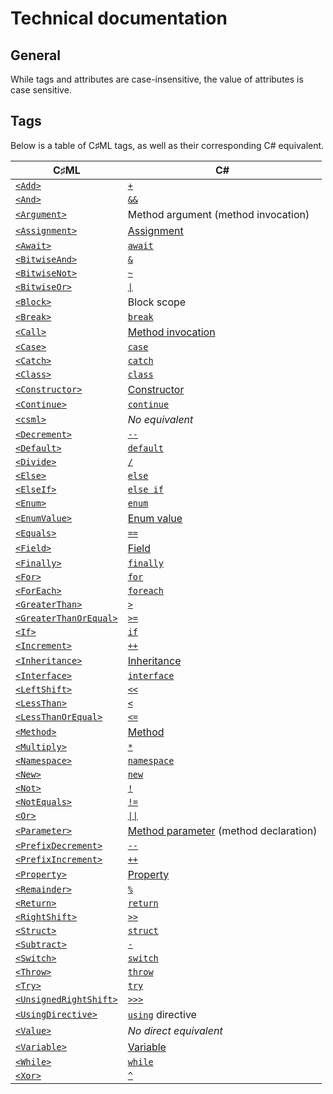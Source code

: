# Technical documentation

## General

While tags and attributes are case-insensitive, the value of attributes is case sensitive.

## Tags

Below is a table of C♯ML tags, as well as their corresponding C# equivalent.

| C♯ML | C# |
|---|---|
| [`<Add>`](./tags/add.md) | [`+`](https://learn.microsoft.com/en-us/dotnet/csharp/language-reference/operators/arithmetic-operators#addition-operator-) |
| [`<And>`](./tags/and.md) | [`&&`](https://learn.microsoft.com/en-us/dotnet/csharp/language-reference/operators/boolean-logical-operators#conditional-logical-and-operator-) |
| [`<Argument>`](./tags/argument.md) | Method argument (method invocation) |
| [`<Assignment>`](./tags/assignment.md) | [Assignment](https://learn.microsoft.com/en-us/dotnet/csharp/language-reference/operators/assignment-operator) |
| [`<Await>`](./tags/await.md) | [`await`](https://learn.microsoft.com/en-us/dotnet/csharp/language-reference/operators/await) |
| [`<BitwiseAnd>`](./tags/bitwise-and.md) | [`&`](https://learn.microsoft.com/en-us/dotnet/csharp/language-reference/operators/bitwise-and-shift-operators#logical-and-operator-) |
| [`<BitwiseNot>`](./tags/bitwise-not.md) | [`~`](https://learn.microsoft.com/en-us/dotnet/csharp/language-reference/operators/bitwise-and-shift-operators#bitwise-complement-operator-) |
| [`<BitwiseOr>`](./tags/bitwise-or.md) | [`\|`](https://learn.microsoft.com/en-us/dotnet/csharp/language-reference/operators/bitwise-and-shift-operators#logical-or-operator-) |
| [`<Block>`](./tags/block.md) | Block scope |
| [`<Break>`](./tags/break.md) | [`break`](https://learn.microsoft.com/en-us/dotnet/csharp/language-reference/statements/jump-statements#the-break-statement) |
| [`<Call>`](./tags/call.md) | [Method invocation](https://learn.microsoft.com/en-us/dotnet/csharp/methods#method-invocation) |
| [`<Case>`](./tags/case.md) | [`case`](https://learn.microsoft.com/en-us/dotnet/csharp/language-reference/statements/selection-statements#the-switch-statement) |
| [`<Catch>`](./tags/catch.md) | [`catch`](https://learn.microsoft.com/en-us/dotnet/csharp/language-reference/statements/exception-handling-statements#the-try-catch-statement) |
| [`<Class>`](./tags/class.md) | [`class`](https://learn.microsoft.com/en-us/dotnet/csharp/fundamentals/types/classes) |
| [`<Constructor>`](./tags/constructor.md) | [Constructor](https://learn.microsoft.com/en-us/dotnet/csharp/programming-guide/classes-and-structs/constructors) |
| [`<Continue>`](./tags/continue.md) | [`continue`](https://learn.microsoft.com/en-us/dotnet/csharp/language-reference/statements/jump-statements#the-continue-statement) |
| [`<csml>`](./tags/csml.md) | *No equivalent* |
| [`<Decrement>`](./tags/decrement.md) | [`--`](https://learn.microsoft.com/en-us/dotnet/csharp/language-reference/operators/arithmetic-operators#decrement-operator---) |
| [`<Default>`](./tags/default.md) | [`default`](https://learn.microsoft.com/en-us/dotnet/csharp/language-reference/statements/selection-statements#the-switch-statement) |
| [`<Divide>`](./tags/divide.md) | [`/`](https://learn.microsoft.com/en-us/dotnet/csharp/language-reference/operators/arithmetic-operators#division-operator-) |
| [`<Else>`](./tags/else.md) | [`else`](https://learn.microsoft.com/en-us/dotnet/csharp/language-reference/statements/selection-statements#the-if-statement) |
| [`<ElseIf>`](./tags/else-if.md) | [`else if`](https://learn.microsoft.com/en-us/dotnet/csharp/language-reference/statements/selection-statements#the-if-statement) |
| [`<Enum>`](./tags/enum.md) | [`enum`](https://learn.microsoft.com/en-us/dotnet/csharp/language-reference/builtin-types/enum) |
| [`<EnumValue>`](./tags/enum-value.md) | [Enum value](https://learn.microsoft.com/en-us/dotnet/csharp/language-reference/builtin-types/enum) |
| [`<Equals>`](./tags/equals.md) | [`==`](https://learn.microsoft.com/en-us/dotnet/csharp/language-reference/operators/equality-operators#equality-operator-) |
| [`<Field>`](./tags/field.md) | [Field](https://learn.microsoft.com/en-us/dotnet/csharp/programming-guide/classes-and-structs/fields) |
| [`<Finally>`](./tags/finally.md) | [`finally`](https://learn.microsoft.com/en-us/dotnet/csharp/language-reference/statements/exception-handling-statements#the-try-finally-statement) |
| [`<For>`](./tags/for.md) | [`for`](https://learn.microsoft.com/en-us/dotnet/csharp/language-reference/statements/iteration-statements#the-for-statement) |
| [`<ForEach>`](./tags/for-each.md) | [`foreach`](https://learn.microsoft.com/en-us/dotnet/csharp/language-reference/statements/iteration-statements#the-foreach-statement) |
| [`<GreaterThan>`](./tags/greater-than.md) | [`>`](https://learn.microsoft.com/en-us/dotnet/csharp/language-reference/operators/comparison-operators#greater-than-operator-) |
| [`<GreaterThanOrEqual>`](./tags/greater-than-or-equal.md) | [`>=`](https://learn.microsoft.com/en-us/dotnet/csharp/language-reference/operators/comparison-operators#greater-than-or-equal-operator-) |
| [`<If>`](./tags/if.md) | [`if`](https://learn.microsoft.com/en-us/dotnet/csharp/language-reference/statements/selection-statements#the-if-statement) |
| [`<Increment>`](./tags/increment.md) | [`++`](https://learn.microsoft.com/en-us/dotnet/csharp/language-reference/operators/arithmetic-operators#increment-operator-) |
| [`<Inheritance>`](./tags/inheritance.md) | [Inheritance](https://learn.microsoft.com/en-us/dotnet/csharp/fundamentals/object-oriented/inheritance) |
| [`<Interface>`](./tags/interface.md) | [`interface`](https://learn.microsoft.com/en-us/dotnet/csharp/language-reference/keywords/interface) |
| [`<LeftShift>`](./tags/left-shift.md) | [`<<`](https://learn.microsoft.com/en-us/dotnet/csharp/language-reference/operators/bitwise-and-shift-operators#left-shift-operator-) |
| [`<LessThan>`](./tags/less-than.md) | [`<`](https://learn.microsoft.com/en-us/dotnet/csharp/language-reference/operators/comparison-operators#less-than-operator-) |
| [`<LessThanOrEqual>`](./tags/less-than-or-equal.md) | [`<=`](https://learn.microsoft.com/en-us/dotnet/csharp/language-reference/operators/comparison-operators#less-than-or-equal-operator-) |
| [`<Method>`](./tags/method.md) | [Method](https://learn.microsoft.com/en-us/dotnet/csharp/programming-guide/classes-and-structs/methods) |
| [`<Multiply>`](./tags/multiply.md) | [`*`](https://learn.microsoft.com/en-us/dotnet/csharp/language-reference/operators/arithmetic-operators#multiplication-operator-) |
| [`<Namespace>`](./tags/namespace.md) | [`namespace`](https://learn.microsoft.com/en-us/dotnet/csharp/fundamentals/types/namespaces) |
| [`<New>`](./tags/new.md) | [`new`](https://learn.microsoft.com/en-us/dotnet/csharp/language-reference/operators/new-operator) |
| [`<Not>`](./tags/not.md) | [`!`](https://learn.microsoft.com/en-us/dotnet/csharp/language-reference/operators/boolean-logical-operators#logical-negation-operator-) |
| [`<NotEquals>`](./tags/not-equals.md) | [`!=`](https://learn.microsoft.com/en-us/dotnet/csharp/language-reference/operators/equality-operators#inequality-operator-) |
| [`<Or>`](./tags/or.md) | [`\|\|`](https://learn.microsoft.com/en-us/dotnet/csharp/language-reference/operators/boolean-logical-operators#conditional-logical-or-operator-) |
| [`<Parameter>`](./tags/parameter.md) | [Method parameter](https://learn.microsoft.com/en-us/dotnet/csharp/language-reference/keywords/method-parameters) (method declaration) |
| [`<PrefixDecrement>`](./tags/prefix-decrement.md) | [`--`](https://learn.microsoft.com/en-us/dotnet/csharp/language-reference/operators/arithmetic-operators#decrement-operator---) |
| [`<PrefixIncrement>`](./tags/prefix-increment.md) | [`++`](https://learn.microsoft.com/en-us/dotnet/csharp/language-reference/operators/arithmetic-operators#increment-operator-) |
| [`<Property>`](./tags/property.md) | [Property](https://learn.microsoft.com/en-us/dotnet/csharp/programming-guide/classes-and-structs/properties) |
| [`<Remainder>`](./tags/remainder.md) | [`%`](https://learn.microsoft.com/en-us/dotnet/csharp/language-reference/operators/arithmetic-operators#remainder-operator-) |
| [`<Return>`](./tags/return.md) | [`return`](https://learn.microsoft.com/en-us/dotnet/csharp/language-reference/statements/jump-statements#the-return-statement) |
| [`<RightShift>`](./tags/right-shift.md) | [`>>`](https://learn.microsoft.com/en-us/dotnet/csharp/language-reference/operators/bitwise-and-shift-operators#right-shift-operator-) |
| [`<Struct>`](./tags/struct.md) | [`struct`](https://learn.microsoft.com/en-us/dotnet/csharp/language-reference/builtin-types/struct) |
| [`<Subtract>`](./tags/subtract.md) | [`-`](https://learn.microsoft.com/en-us/dotnet/csharp/language-reference/operators/arithmetic-operators#subtraction-operator--) |
| [`<Switch>`](./tags/switch.md) | [`switch`](https://learn.microsoft.com/en-us/dotnet/csharp/language-reference/statements/selection-statements#the-switch-statement) |
| [`<Throw>`](./tags/throw.md) | [`throw`](https://learn.microsoft.com/en-us/dotnet/csharp/language-reference/statements/exception-handling-statements#the-throw-statement) |
| [`<Try>`](./tags/try.md) | [`try`](https://learn.microsoft.com/en-us/dotnet/csharp/language-reference/statements/exception-handling-statements#the-try-statement) |
| [`<UnsignedRightShift>`](./tags/unsigned-right-shift.md) | [`>>>`](https://learn.microsoft.com/en-us/dotnet/csharp/language-reference/operators/bitwise-and-shift-operators#unsigned-right-shift-operator-) |
| [`<UsingDirective>`](./tags/using-directive.md) | [`using`](https://learn.microsoft.com/en-us/dotnet/csharp/language-reference/keywords/using-directive) directive |
| [`<Value>`](./tags/value.md) | *No direct equivalent* |
| [`<Variable>`](./tags/variable.md) | [Variable](https://learn.microsoft.com/en-us/dotnet/csharp/language-reference/language-specification/variables) |
| [`<While>`](./tags/while.md) | [`while`](https://learn.microsoft.com/en-us/dotnet/csharp/language-reference/statements/iteration-statements#the-while-statement) |
| [`<Xor>`](./tags/xor.md) | [`^`](https://learn.microsoft.com/en-us/dotnet/csharp/language-reference/operators/bitwise-and-shift-operators#logical-exclusive-or-operator-) |
